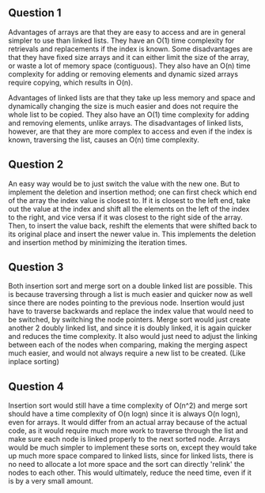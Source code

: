 ## Question 1
Advantages of arrays are that they are easy to access and are in general simpler to use than linked lists. They have an O(1) time complexity for retrievals and replacements if the index is known. Some disadvantages are that they have fixed size arrays and it can either limit the size of the array, or waste a lot of memory space (contiguous). They also have an O(n) time complexity for adding or removing elements and dynamic sized arrays require copying, which results in O(n).

Advantages of linked lists are that they take up less memory and space and dynamically changing the size is much easier and does not require the whole list to be copied. They also have an O(1) time complexity for adding and removing elements, unlike arrays. The disadvantages of linked lists, however, are that they are more complex to access and even if the index is known, traversing the list, causes an O(n) time complexity.
## Question 2
An easy way would be to just switch the value with the new one. But to implement the deletion and insertion method; one can first check which end of the array the index value is closest to. If it is closest to the left end, take out the value at the index and shift all the elements on the left of the index to the right, and vice versa if it was closest to the right side of the array. Then, to insert the value back, reshift the elements that were shifted back to its original place and insert the newer value in. This implements the deletion and insertion method by minimizing the iteration times.
## Question 3
Both insertion sort and merge sort on a double linked list are possible. This is because traversing through a list is much easier and quicker now as well since there are nodes pointing to the previous node. Insertion would just have to traverse backwards and replace the index value that would need to be switched, by switching the node pointers. Merge sort would just create another 2 doubly linked list, and since it is doubly linked, it is again quicker and reduces the time complexity. It also would just need to adjust the linking between each of the nodes when comparing, making the merging aspect much easier, and would not always require a new list to be created. (Like inplace sorting)
## Question 4
Insertion sort would still have a time complexity of O(n^2) and merge sort should have a time complexity of O(n logn) since it is always O(n logn), even for arrays. It would differ from an actual array because of the actual code, as it would require much more work to traverse through the list and make sure each node is linked properly to the next sorted node. Arrays would be much simpler to implement these sorts on, except they would take up much more space compared to linked lists, since for linked lists, there is no need to allocate a lot more space and the sort can directly 'relink' the nodes to each other. This would ultimately, reduce the need time, even if it is by a very small amount.